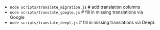 - `node scripts/translate_migration.js` # add translation columns
- `node scripts/translate_google.js` # fill in missing translations via Google
- `node scripts/translate_deepl.js` # fill in missing translations via DeepL
